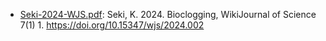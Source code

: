 - [Seki-2024-WJS.pdf](Seki-2024-WJS.pdf): Seki, K. 2024. Bioclogging, WikiJournal of Science 7(1) 1. https://doi.org/10.15347/wjs/2024.002
